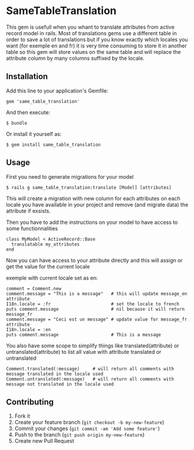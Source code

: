 # SameTableTranslation

This gem is usefull when you whant to translate attributes from active record model in rails.
Most of translations gems use a different table in order to save a lot of translations but if you know exactly which locales you want (for exemple en and fr) it is very time consuming to store it in another table so this gem will store values on the same table and will replace the attribute column by many columns suffixed by the locale.

## Installation

Add this line to your application's Gemfile:

    gem 'same_table_translation'

And then execute:

    $ bundle

Or install it yourself as:

    $ gem install same_table_translation

## Usage

First you need to generate migrations for your model

    $ rails g same_table_translation:translate [Model] [attributes]

This will create a migration with new column for each attributes on each locale you have available in your project and remove (and migrate data) the attribute if exsists.

Then you have to add the instructions on your model to have access to some functionnalities
    
    class MyModel < ActiveRecord::Base
      translatable my_attributes
    end


Now you can have access to your attribute directly and this will assign or get the value for the current locale

exemple with current locale set as en:

    comment = Comment.new
    comment.message = "This is a message"   # this will update message_en attribute
    I18n.locale = :fr                       # set the locale to french
    puts comment.message                    # nil because it will return message_fr
    comment.message = "Ceci est un message" # update value for message_fr attribute
    I18n.locale = :en
    puts comment.message                    # This is a message


You also have some scope to simplify things like translated(attribute) or untranslated(attribute) to list all value with attribute translated or untranslated

    Comment.translated(:message)     # will return all comments with message translated in the locale used
    Comment.untranslated(:message)   # will return all comments with message not translated in the locale used

## Contributing

1. Fork it
2. Create your feature branch (`git checkout -b my-new-feature`)
3. Commit your changes (`git commit -am 'Add some feature'`)
4. Push to the branch (`git push origin my-new-feature`)
5. Create new Pull Request
